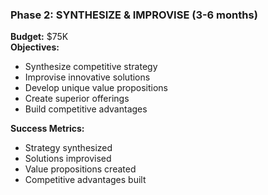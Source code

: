 ### Phase 2: SYNTHESIZE & IMPROVISE (3-6 months)
**Budget:** $75K  
**Objectives:**
- Synthesize competitive strategy
- Improvise innovative solutions
- Develop unique value propositions
- Create superior offerings
- Build competitive advantages

**Success Metrics:**
- Strategy synthesized
- Solutions improvised
- Value propositions created
- Competitive advantages built
